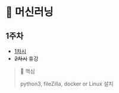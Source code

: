 # 🤖 머신러닝

## 1주차
* [1차시](01-01_OT.md)
* ~~2차시~~ 휴강

> 📌 핵심
> 
> python3, fileZilla, docker or Linux 설치
